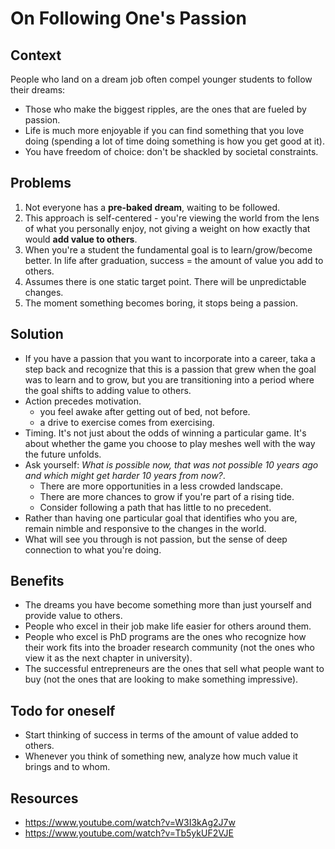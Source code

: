 # On Following One's Passion

## Context

People who land on a dream job often compel younger students to follow their dreams:

- Those who make the biggest ripples, are the ones that are fueled by passion.
- Life is much more enjoyable if you can find something that you love doing (spending a lot of time doing something is how you get good at it).
- You have freedom of choice: don't be shackled by societal constraints.

## Problems

1. Not everyone has a **pre-baked dream**, waiting to be followed.
2. This approach is self-centered - you're viewing the world from the lens of what you personally enjoy, not giving a weight on how exactly that would **add value to others**.
3. When you're a student the fundamental goal is to learn/grow/become better. In life after graduation, success = the amount of value you add to others.
4. Assumes there is one static target point. There will be unpredictable changes.
5. The moment something becomes boring, it stops being a passion.

## Solution

- If you have a passion that you want to incorporate into a career, taka a step back and recognize that this is a passion that grew when the goal was to learn and to grow, but you are transitioning into a period where the goal shifts to adding value to others.
- Action precedes motivation.
  - you feel awake after getting out of bed, not before.
  - a drive to exercise comes from exercising.
- Timing. It's not just about the odds of winning a particular game. It's about whether the game you choose to play meshes well with the way the future unfolds.
- Ask yourself: *What is possible now, that was not possible 10 years ago and which might get harder 10 years from now?*.
  - There are more opportunities in a less crowded landscape.
  - There are more chances to grow if you're part of a rising tide.
  - Consider following a path that has little to no precedent.
- Rather than having one particular goal that identifies who you are, remain nimble and responsive to the changes in the world.
- What will see you through is not passion, but the sense of deep connection to what you're doing.

## Benefits

- The dreams you have become something more than just yourself and provide value to others.
- People who excel in their job make life easier for others around them.
- People who excel is PhD programs are the ones who recognize how their work fits into the broader research community (not the ones who view it as the next chapter in university).
- The successful entrepreneurs are the ones that sell what people want to buy (not the ones that are looking to make something impressive).

## Todo for oneself

- Start thinking of success in terms of the amount of value added to others.
- Whenever you think of something new, analyze how much value it brings and to whom.

## Resources

- <https://www.youtube.com/watch?v=W3I3kAg2J7w>
- <https://www.youtube.com/watch?v=Tb5ykUF2VJE>
